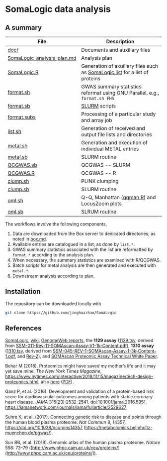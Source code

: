 # SomaLogic data analysis

## A summary

File  | Description
-------------|----------------------------------------------------------------------------------------
[doc/](doc) | Documents and auxiliary files
[SomaLogic_analysis_plan.md](SomaLogic_analysis_plan.md) | Analysis plan
[SomaLogic.R](SomaLogic.R) | Generation of axuiliary files such as [SomaLogic.list](doc/SomaLogic.list) for a list of proteins
[format.sh](format.sh) | GWAS summary statistics reformat using GNU Parallel, e.g., `format.sh FHS`
[format.sb](format.sb) | [SLURM](https://slurm.schedmd.com/) scripts
[format.subs](format.subs) | Processing of a particular study and array job
[list.sh](list.sh) | Generation of received and output file lists and directories
[metal.sh](metal.sh) | Generation and execution of individual METAL entries
[metal.sb](metal.sb) | SLURM routine
[QCGWAS.sb](QCGWAS.sb) | QCGWAS -- SLURM
[QCGWAS.R](QCGWAS.R) | QCGWAS -- R
[clump.sh](clump.sh) | PLINK clumping
[clump.sb](clump.sb) | SLURM routine
[qml.sh](qml.sh) | Q-Q, Manhattan ([qqman.R](qqman.R)) and LocusZoom plots
[qml.sb](qml.sb) | SLRUM routine

The workflows involve the following components,

1. Data are downloaded from the Box server to dedicated directories; as noted in [box.md](doc/box.md).
2. Available entries are catalogued in a list, as done by `list.*`.
3. GWAS summary statistics associated with the list are reformatted by `format.*` according to the analysis plan.
4. When necessary, the summary statistics are examined with R/QCGWAS.
5. Batch scripts for metal analysis are then generated and executed with `metal.*`.
6. Downstream analysis according to plan.

## Installation

The repository can be downloaded locally with
```bash
git clone https://github.com/jinghuazhao/SomaLogic
```

## References

[SomaLogic](https://somalogic.com/), [wiki](https://en.wikipedia.org/wiki/SomaLogic), [GenomeWeb reports](https://www.genomeweb.com/resources/new-product/somalogic-somascan-assay-13k), the **1129 assay** ([1129.tsv](doc/1129.tsv), derived from [SSM-011-Rev-11-SOMAscan-Assay-V1-1k-Content.pdf](http://www.somalogic.com/wp-content/uploads/2016/10/SSM-011-Rev-11-SOMAscan-Assay-V1-1k-Content.pdf)), **1310 assay** ([1310.tsv](doc/1310.tsv), derived from [SSM-045-REV-1-SOMAscan-Assay-1-3k-Content-1.pdf](http://somalogic.com/wp-content/uploads/2016/09/SSM-045-REV-1-SOMAscan-Assay-1-3k-Content-1.pdf), and [Rev-2](doc/SSM-045-Rev-2-SOMAscan-Assay-1.3k-Content.xlsx)),
and [SOMAscan Proteomic Assay Technical White Paper](http://somalogic.com/wp-content/uploads/2017/06/SSM-002-Technical-White-Paper_010916_LSM1.pdf).

Behar M (2018). Proteomics might have saved my mother’s life and it may yet save mine. *The New York Times Magazine*,
https://www.nytimes.com/interactive/2018/11/15/magazine/tech-design-proteomics.html, 
also [here](http://www.michaelbehar.com/articles/the-new-york-times-november-18-2018/)
([PDF](http://www.michaelbehar.com/wp-content/uploads/2012/09/The-Everything-Test-The-New-York-Times-Magazine.pdf)).

Ganz P, et al. (2016). Development and validation of a protein-based risk score for cardiovascular outcomes among patients with stable coronary heart disease. *JAMA* 315(23):2532-2541. doi:10.1001/jama.2016.5951,
https://jamanetwork.com/journals/jama/fullarticle/2529627

Suhre K, et al. (2017). Connecting genetic risk to disease end points through the human blood plasma proteome. *Nat Commun* 8, 14357, https://doi.org/10.1038/ncomms14357 (https://metabolomics.helmholtz-muenchen.de/pgwas/).

Sun BB, et al. (2018). Genomic atlas of the human plasma proteome. *Nature* 558: 73–79 ([http://www.phpc.cam.ac.uk/ceu/proteins/](http://www.phpc.cam.ac.uk/ceu/proteins/)).
